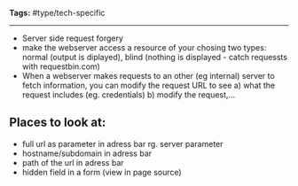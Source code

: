 **Tags:** #type/tech-specific

---

- Server side request forgery
- make the webserver access a resource of your chosing
two types: normal (output is diplayed), blind (nothing is displayed - catch requessts with requestbin.com)
- When a webserver makes requests to an other (eg internal) server to fetch information, you can modify the request URL to see a) what the request includes (eg. credentials) b) modify the request,...
## Places to look at:
- full url as parameter in adress bar rg. server parameter
- hostname/subdomain in adress bar 
- path of the url in adress bar
- hidden field in a form (view in page source)

